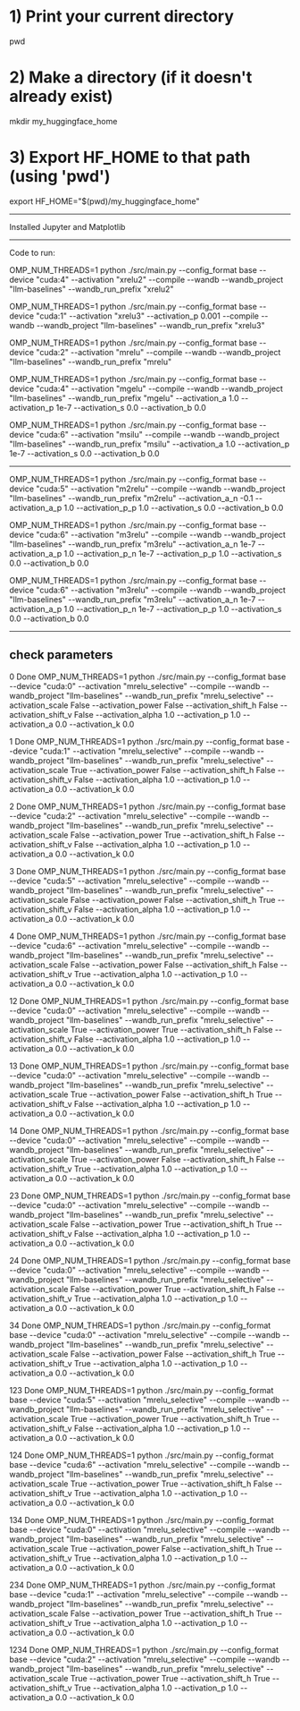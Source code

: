 # 1) Print your current directory
pwd

# 2) Make a directory (if it doesn't already exist)
mkdir my_huggingface_home

# 3) Export HF_HOME to that path (using 'pwd')
export HF_HOME="$(pwd)/my_huggingface_home"

---

Installed Jupyter and Matplotlib


---
Code to run:

OMP_NUM_THREADS=1 python ./src/main.py --config_format base --device "cuda:4" --activation "xrelu2" --compile --wandb --wandb_project "llm-baselines" --wandb_run_prefix "xrelu2"


OMP_NUM_THREADS=1 python ./src/main.py --config_format base --device "cuda:1" --activation "xrelu3" --activation_p 0.001 --compile --wandb --wandb_project "llm-baselines" --wandb_run_prefix "xrelu3"

OMP_NUM_THREADS=1 python ./src/main.py --config_format base --device "cuda:2" --activation "mrelu" --compile --wandb --wandb_project "llm-baselines" --wandb_run_prefix "mrelu"

OMP_NUM_THREADS=1 python ./src/main.py --config_format base --device "cuda:4" --activation "mgelu" --compile --wandb --wandb_project "llm-baselines" --wandb_run_prefix "mgelu" --activation_a 1.0 --activation_p 1e-7 --activation_s 0.0 --activation_b 0.0

OMP_NUM_THREADS=1 python ./src/main.py --config_format base --device "cuda:6" --activation "msilu" --compile --wandb --wandb_project "llm-baselines" --wandb_run_prefix "msilu" --activation_a 1.0 --activation_p 1e-7 --activation_s 0.0 --activation_b 0.0

---

OMP_NUM_THREADS=1 python ./src/main.py --config_format base --device "cuda:5" --activation "m2relu" --compile --wandb --wandb_project "llm-baselines" --wandb_run_prefix "m2relu" --activation_a_n -0.1 --activation_a_p 1.0 --activation_p_p 1.0 --activation_s 0.0 --activation_b 0.0

OMP_NUM_THREADS=1 python ./src/main.py --config_format base --device "cuda:6" --activation "m3relu" --compile --wandb --wandb_project "llm-baselines" --wandb_run_prefix "m3relu" --activation_a_n 1e-7 --activation_a_p 1.0 --activation_p_n 1e-7 --activation_p_p 1.0 --activation_s 0.0 --activation_b 0.0

OMP_NUM_THREADS=1 python ./src/main.py --config_format base --device "cuda:6" --activation "m3relu" --compile --wandb --wandb_project "llm-baselines" --wandb_run_prefix "m3relu" --activation_a_n 1e-7 --activation_a_p 1.0 --activation_p_n 1e-7 --activation_p_p 1.0 --activation_s 0.0 --activation_b 0.0

---
## check parameters

0 Done
OMP_NUM_THREADS=1 python ./src/main.py --config_format base --device "cuda:0" --activation "mrelu_selective" --compile --wandb --wandb_project "llm-baselines" --wandb_run_prefix "mrelu_selective" --activation_scale False --activation_power False --activation_shift_h False --activation_shift_v False --activation_alpha 1.0 --activation_p 1.0 --activation_a 0.0 --activation_k 0.0

1 Done
OMP_NUM_THREADS=1 python ./src/main.py --config_format base --device "cuda:1" --activation "mrelu_selective" --compile --wandb --wandb_project "llm-baselines" --wandb_run_prefix "mrelu_selective" --activation_scale True --activation_power False --activation_shift_h False --activation_shift_v False --activation_alpha 1.0 --activation_p 1.0 --activation_a 0.0 --activation_k 0.0

2 Done
OMP_NUM_THREADS=1 python ./src/main.py --config_format base --device "cuda:2" --activation "mrelu_selective" --compile --wandb --wandb_project "llm-baselines" --wandb_run_prefix "mrelu_selective" --activation_scale False --activation_power True --activation_shift_h False --activation_shift_v False --activation_alpha 1.0 --activation_p 1.0 --activation_a 0.0 --activation_k 0.0

3 Done
OMP_NUM_THREADS=1 python ./src/main.py --config_format base --device "cuda:5" --activation "mrelu_selective" --compile --wandb --wandb_project "llm-baselines" --wandb_run_prefix "mrelu_selective" --activation_scale False --activation_power False --activation_shift_h True --activation_shift_v False --activation_alpha 1.0 --activation_p 1.0 --activation_a 0.0 --activation_k 0.0

4 Done
OMP_NUM_THREADS=1 python ./src/main.py --config_format base --device "cuda:6" --activation "mrelu_selective" --compile --wandb --wandb_project "llm-baselines" --wandb_run_prefix "mrelu_selective" --activation_scale False --activation_power False --activation_shift_h False --activation_shift_v True --activation_alpha 1.0 --activation_p 1.0 --activation_a 0.0 --activation_k 0.0

12 Done
OMP_NUM_THREADS=1 python ./src/main.py --config_format base --device "cuda:0" --activation "mrelu_selective" --compile --wandb --wandb_project "llm-baselines" --wandb_run_prefix "mrelu_selective" --activation_scale True --activation_power True --activation_shift_h False --activation_shift_v False --activation_alpha 1.0 --activation_p 1.0 --activation_a 0.0 --activation_k 0.0

13 Done
OMP_NUM_THREADS=1 python ./src/main.py --config_format base --device "cuda:0" --activation "mrelu_selective" --compile --wandb --wandb_project "llm-baselines" --wandb_run_prefix "mrelu_selective" --activation_scale True --activation_power False --activation_shift_h True --activation_shift_v False --activation_alpha 1.0 --activation_p 1.0 --activation_a 0.0 --activation_k 0.0

14 Done
OMP_NUM_THREADS=1 python ./src/main.py --config_format base --device "cuda:0" --activation "mrelu_selective" --compile --wandb --wandb_project "llm-baselines" --wandb_run_prefix "mrelu_selective" --activation_scale True --activation_power False --activation_shift_h False --activation_shift_v True --activation_alpha 1.0 --activation_p 1.0 --activation_a 0.0 --activation_k 0.0

23 Done
OMP_NUM_THREADS=1 python ./src/main.py --config_format base --device "cuda:0" --activation "mrelu_selective" --compile --wandb --wandb_project "llm-baselines" --wandb_run_prefix "mrelu_selective" --activation_scale False --activation_power True --activation_shift_h True --activation_shift_v False --activation_alpha 1.0 --activation_p 1.0 --activation_a 0.0 --activation_k 0.0

24 Done
OMP_NUM_THREADS=1 python ./src/main.py --config_format base --device "cuda:0" --activation "mrelu_selective" --compile --wandb --wandb_project "llm-baselines" --wandb_run_prefix "mrelu_selective" --activation_scale False --activation_power True --activation_shift_h False --activation_shift_v True --activation_alpha 1.0 --activation_p 1.0 --activation_a 0.0 --activation_k 0.0

34 Done
OMP_NUM_THREADS=1 python ./src/main.py --config_format base --device "cuda:0" --activation "mrelu_selective" --compile --wandb --wandb_project "llm-baselines" --wandb_run_prefix "mrelu_selective" --activation_scale False --activation_power False --activation_shift_h True --activation_shift_v True --activation_alpha 1.0 --activation_p 1.0 --activation_a 0.0 --activation_k 0.0

123 Done
OMP_NUM_THREADS=1 python ./src/main.py --config_format base --device "cuda:5" --activation "mrelu_selective" --compile --wandb --wandb_project "llm-baselines" --wandb_run_prefix "mrelu_selective" --activation_scale True --activation_power True --activation_shift_h True --activation_shift_v False --activation_alpha 1.0 --activation_p 1.0 --activation_a 0.0 --activation_k 0.0

124 Done
OMP_NUM_THREADS=1 python ./src/main.py --config_format base --device "cuda:6" --activation "mrelu_selective" --compile --wandb --wandb_project "llm-baselines" --wandb_run_prefix "mrelu_selective" --activation_scale True --activation_power True --activation_shift_h False --activation_shift_v True --activation_alpha 1.0 --activation_p 1.0 --activation_a 0.0 --activation_k 0.0

134 Done
OMP_NUM_THREADS=1 python ./src/main.py --config_format base --device "cuda:0" --activation "mrelu_selective" --compile --wandb --wandb_project "llm-baselines" --wandb_run_prefix "mrelu_selective" --activation_scale True --activation_power False --activation_shift_h True --activation_shift_v True --activation_alpha 1.0 --activation_p 1.0 --activation_a 0.0 --activation_k 0.0

234 Done 
OMP_NUM_THREADS=1 python ./src/main.py --config_format base --device "cuda:1" --activation "mrelu_selective" --compile --wandb --wandb_project "llm-baselines" --wandb_run_prefix "mrelu_selective" --activation_scale False --activation_power True --activation_shift_h True --activation_shift_v True --activation_alpha 1.0 --activation_p 1.0 --activation_a 0.0 --activation_k 0.0

1234 Done
OMP_NUM_THREADS=1 python ./src/main.py --config_format base --device "cuda:2" --activation "mrelu_selective" --compile --wandb --wandb_project "llm-baselines" --wandb_run_prefix "mrelu_selective" --activation_scale True --activation_power True --activation_shift_h True --activation_shift_v True --activation_alpha 1.0 --activation_p 1.0 --activation_a 0.0 --activation_k 0.0